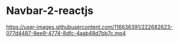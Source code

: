 # Navbar-2-reactjs
 
https://user-images.githubusercontent.com/116636391/222682623-077d4487-8ee9-4774-8dfc-4aab48d7bb7c.mp4
